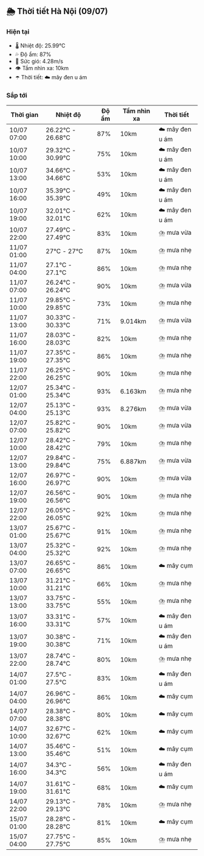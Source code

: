 ## 🌦️ Thời tiết Hà Nội (09/07)

### Hiện tại

- 🌡️ Nhiệt độ: 25.99℃
- 💦 Độ ẩm: 87%
- 💨 Sức gió: 4.28m/s
- 👁️ Tầm nhìn xa: 10km
- ☂️ Thời tiết: ☁️ mây đen u ám

### Sắp tới

| Thời gian | Nhiệt độ | Độ ẩm | Tầm nhìn xa | Thời tiết |
| --- | --- | --- | --- | --- |
| 10/07 07:00 | 26.22℃ - 26.68℃ | 87% | 10km | ☁️ mây đen u ám |
| 10/07 10:00 | 29.32℃ - 30.99℃ | 75% | 10km | ☁️ mây đen u ám |
| 10/07 13:00 | 34.66℃ - 34.66℃ | 53% | 10km | ☁️ mây đen u ám |
| 10/07 16:00 | 35.39℃ - 35.39℃ | 49% | 10km | ☁️ mây đen u ám |
| 10/07 19:00 | 32.01℃ - 32.01℃ | 62% | 10km | ☁️ mây đen u ám |
| 10/07 22:00 | 27.49℃ - 27.49℃ | 83% | 10km | ⛈️ mưa vừa |
| 11/07 01:00 | 27℃ - 27℃ | 87% | 10km | ⛈️ mưa nhẹ |
| 11/07 04:00 | 27.1℃ - 27.1℃ | 86% | 10km | ⛈️ mưa nhẹ |
| 11/07 07:00 | 26.24℃ - 26.24℃ | 90% | 10km | ⛈️ mưa vừa |
| 11/07 10:00 | 29.85℃ - 29.85℃ | 73% | 10km | ⛈️ mưa nhẹ |
| 11/07 13:00 | 30.33℃ - 30.33℃ | 71% | 9.014km | ⛈️ mưa vừa |
| 11/07 16:00 | 28.03℃ - 28.03℃ | 82% | 10km | ⛈️ mưa nhẹ |
| 11/07 19:00 | 27.35℃ - 27.35℃ | 86% | 10km | ⛈️ mưa nhẹ |
| 11/07 22:00 | 26.25℃ - 26.25℃ | 90% | 10km | ⛈️ mưa nhẹ |
| 12/07 01:00 | 25.34℃ - 25.34℃ | 93% | 6.163km | ⛈️ mưa nhẹ |
| 12/07 04:00 | 25.13℃ - 25.13℃ | 93% | 8.276km | ⛈️ mưa vừa |
| 12/07 07:00 | 25.82℃ - 25.82℃ | 90% | 10km | ⛈️ mưa vừa |
| 12/07 10:00 | 28.42℃ - 28.42℃ | 79% | 10km | ⛈️ mưa nhẹ |
| 12/07 13:00 | 29.84℃ - 29.84℃ | 75% | 6.887km | ⛈️ mưa vừa |
| 12/07 16:00 | 26.97℃ - 26.97℃ | 90% | 10km | ⛈️ mưa vừa |
| 12/07 19:00 | 26.56℃ - 26.56℃ | 90% | 10km | ⛈️ mưa nhẹ |
| 12/07 22:00 | 26.05℃ - 26.05℃ | 92% | 10km | ⛈️ mưa nhẹ |
| 13/07 01:00 | 25.67℃ - 25.67℃ | 91% | 10km | ⛈️ mưa nhẹ |
| 13/07 04:00 | 25.32℃ - 25.32℃ | 92% | 10km | ⛈️ mưa nhẹ |
| 13/07 07:00 | 26.65℃ - 26.65℃ | 86% | 10km | ☁️ mây cụm |
| 13/07 10:00 | 31.21℃ - 31.21℃ | 66% | 10km | ⛈️ mưa nhẹ |
| 13/07 13:00 | 33.75℃ - 33.75℃ | 55% | 10km | ⛈️ mưa nhẹ |
| 13/07 16:00 | 33.31℃ - 33.31℃ | 57% | 10km | ☁️ mây đen u ám |
| 13/07 19:00 | 30.38℃ - 30.38℃ | 71% | 10km | ☁️ mây đen u ám |
| 13/07 22:00 | 28.74℃ - 28.74℃ | 80% | 10km | ⛈️ mưa nhẹ |
| 14/07 01:00 | 27.5℃ - 27.5℃ | 83% | 10km | ☁️ mây đen u ám |
| 14/07 04:00 | 26.96℃ - 26.96℃ | 86% | 10km | ☁️ mây cụm |
| 14/07 07:00 | 28.38℃ - 28.38℃ | 80% | 10km | ☁️ mây cụm |
| 14/07 10:00 | 32.67℃ - 32.67℃ | 62% | 10km | ☁️ mây cụm |
| 14/07 13:00 | 35.46℃ - 35.46℃ | 51% | 10km | ☁️ mây cụm |
| 14/07 16:00 | 34.3℃ - 34.3℃ | 56% | 10km | ☁️ mây đen u ám |
| 14/07 19:00 | 31.61℃ - 31.61℃ | 68% | 10km | ☁️ mây cụm |
| 14/07 22:00 | 29.13℃ - 29.13℃ | 78% | 10km | ⛈️ mưa nhẹ |
| 15/07 01:00 | 28.28℃ - 28.28℃ | 81% | 10km | ☁️ mây cụm |
| 15/07 04:00 | 27.75℃ - 27.75℃ | 85% | 10km | ⛈️ mưa nhẹ |
